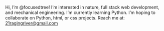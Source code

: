 Hi, I’m @focusedtree!
I’m interested in nature, full stack web development, and mechanical engineering.
I’m currently learning Python.
I’m hoping to collaborate on Python, html, or css projects.
Reach me at: 21ragingriver@gmail.com
